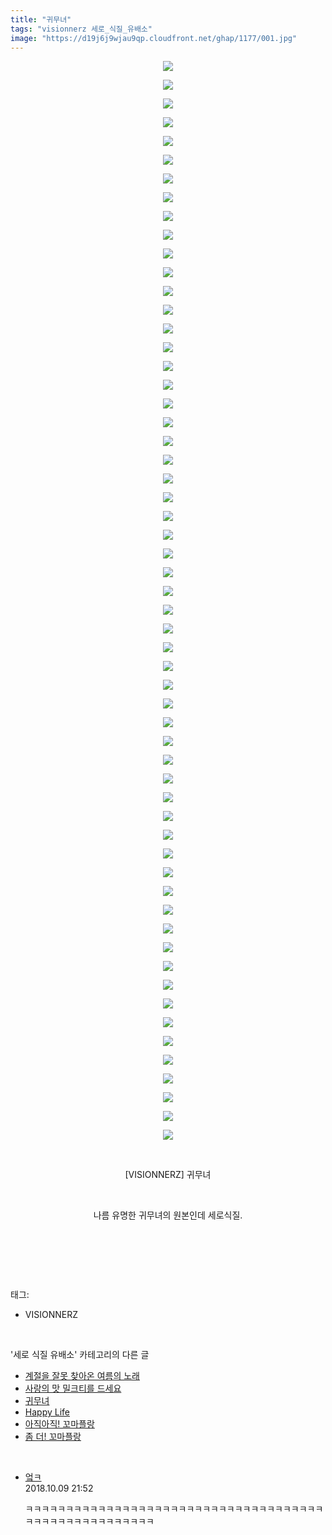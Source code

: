 ```yaml
---
title: "귀무녀"
tags: "visionnerz 세로_식질_유배소"
image: "https://d19j6j9wjau9qp.cloudfront.net/ghap/1177/001.jpg"
---
```

<div class="article">
<p style="text-align: center; clear: none; float: none;"><img src="{{ site.imgserver8 }}/ghap/1177/001.jpg"/></p>
<p style="text-align: center; clear: none; float: none;"><img src="{{ site.imgserver8 }}/ghap/1177/002.jpg"/></p>
<p style="text-align: center; clear: none; float: none;"><img src="{{ site.imgserver8 }}/ghap/1177/003.jpg"/></p>
<p style="text-align: center; clear: none; float: none;"><img src="{{ site.imgserver8 }}/ghap/1177/004.jpg"/></p>
<p style="text-align: center; clear: none; float: none;"><img src="{{ site.imgserver8 }}/ghap/1177/005.jpg"/></p>
<p style="text-align: center; clear: none; float: none;"><img src="{{ site.imgserver8 }}/ghap/1177/006.jpg"/></p>
<p style="text-align: center; clear: none; float: none;"><img src="{{ site.imgserver8 }}/ghap/1177/007.jpg"/></p>
<p style="text-align: center; clear: none; float: none;"><img src="{{ site.imgserver8 }}/ghap/1177/008.jpg"/></p>
<p style="text-align: center; clear: none; float: none;"><img src="{{ site.imgserver8 }}/ghap/1177/009.jpg"/></p>
<p style="text-align: center; clear: none; float: none;"><img src="{{ site.imgserver8 }}/ghap/1177/010.jpg"/></p>
<p style="text-align: center; clear: none; float: none;"><img src="{{ site.imgserver8 }}/ghap/1177/011.jpg"/></p>
<p style="text-align: center; clear: none; float: none;"><img src="{{ site.imgserver8 }}/ghap/1177/012.jpg"/></p>
<p style="text-align: center; clear: none; float: none;"><img src="{{ site.imgserver8 }}/ghap/1177/013.jpg"/></p>
<p style="text-align: center; clear: none; float: none;"><img src="{{ site.imgserver8 }}/ghap/1177/014.jpg"/></p>
<p style="text-align: center; clear: none; float: none;"><img src="{{ site.imgserver8 }}/ghap/1177/015.jpg"/></p>
<p style="text-align: center; clear: none; float: none;"><img src="{{ site.imgserver8 }}/ghap/1177/016.jpg"/></p>
<p style="text-align: center; clear: none; float: none;"><img src="{{ site.imgserver8 }}/ghap/1177/017.jpg"/></p>
<p style="text-align: center; clear: none; float: none;"><img src="{{ site.imgserver8 }}/ghap/1177/018.jpg"/></p>
<p style="text-align: center; clear: none; float: none;"><img src="{{ site.imgserver8 }}/ghap/1177/019.jpg"/></p>
<p style="text-align: center; clear: none; float: none;"><img src="{{ site.imgserver8 }}/ghap/1177/020.jpg"/></p>
<p style="text-align: center; clear: none; float: none;"><img src="{{ site.imgserver8 }}/ghap/1177/021.jpg"/></p>
<p style="text-align: center; clear: none; float: none;"><img src="{{ site.imgserver8 }}/ghap/1177/022.jpg"/></p>
<p style="text-align: center; clear: none; float: none;"><img src="{{ site.imgserver8 }}/ghap/1177/023.jpg"/></p>
<p style="text-align: center; clear: none; float: none;"><img src="{{ site.imgserver8 }}/ghap/1177/024.jpg"/></p>
<p style="text-align: center; clear: none; float: none;"><img src="{{ site.imgserver8 }}/ghap/1177/025.jpg"/></p>
<p style="text-align: center; clear: none; float: none;"><img src="{{ site.imgserver8 }}/ghap/1177/026.jpg"/></p>
<p style="text-align: center; clear: none; float: none;"><img src="{{ site.imgserver8 }}/ghap/1177/027.jpg"/></p>
<p style="text-align: center; clear: none; float: none;"><img src="{{ site.imgserver8 }}/ghap/1177/028.jpg"/></p>
<p style="text-align: center; clear: none; float: none;"><img src="{{ site.imgserver8 }}/ghap/1177/029.jpg"/></p>
<p style="text-align: center; clear: none; float: none;"><img src="{{ site.imgserver8 }}/ghap/1177/030.jpg"/></p>
<p style="text-align: center; clear: none; float: none;"><img src="{{ site.imgserver8 }}/ghap/1177/031.jpg"/></p>
<p style="text-align: center; clear: none; float: none;"><img src="{{ site.imgserver8 }}/ghap/1177/032.jpg"/></p>
<p style="text-align: center; clear: none; float: none;"><img src="{{ site.imgserver8 }}/ghap/1177/033.jpg"/></p>
<p style="text-align: center; clear: none; float: none;"><img src="{{ site.imgserver8 }}/ghap/1177/034.jpg"/></p>
<p style="text-align: center; clear: none; float: none;"><img src="{{ site.imgserver8 }}/ghap/1177/035.jpg"/></p>
<p style="text-align: center; clear: none; float: none;"><img src="{{ site.imgserver8 }}/ghap/1177/036.jpg"/></p>
<p style="text-align: center; clear: none; float: none;"><img src="{{ site.imgserver8 }}/ghap/1177/037.jpg"/></p>
<p style="text-align: center; clear: none; float: none;"><img src="{{ site.imgserver8 }}/ghap/1177/038.jpg"/></p>
<p style="text-align: center; clear: none; float: none;"><img src="{{ site.imgserver8 }}/ghap/1177/039.jpg"/></p>
<p style="text-align: center; clear: none; float: none;"><img src="{{ site.imgserver8 }}/ghap/1177/040.jpg"/></p>
<p style="text-align: center; clear: none; float: none;"><img src="{{ site.imgserver8 }}/ghap/1177/041.jpg"/></p>
<p style="text-align: center; clear: none; float: none;"><img src="{{ site.imgserver8 }}/ghap/1177/042.jpg"/></p>
<p style="text-align: center; clear: none; float: none;"><img src="{{ site.imgserver8 }}/ghap/1177/043.jpg"/></p>
<p style="text-align: center; clear: none; float: none;"><img src="{{ site.imgserver8 }}/ghap/1177/044.jpg"/></p>
<p style="text-align: center; clear: none; float: none;"><img src="{{ site.imgserver8 }}/ghap/1177/045.jpg"/></p>
<p style="text-align: center; clear: none; float: none;"><img src="{{ site.imgserver8 }}/ghap/1177/046.jpg"/></p>
<p style="text-align: center; clear: none; float: none;"><img src="{{ site.imgserver8 }}/ghap/1177/047.jpg"/></p>
<p style="text-align: center; clear: none; float: none;"><img src="{{ site.imgserver8 }}/ghap/1177/048.jpg"/></p>
<p style="text-align: center; clear: none; float: none;"><img src="{{ site.imgserver8 }}/ghap/1177/049.jpg"/></p>
<p style="text-align: center; clear: none; float: none;"><img src="{{ site.imgserver8 }}/ghap/1177/050.jpg"/></p>
<p style="text-align: center; clear: none; float: none;"><img src="{{ site.imgserver8 }}/ghap/1177/051.jpg"/></p>
<p style="text-align: center; clear: none; float: none;"><img src="{{ site.imgserver8 }}/ghap/1177/052.jpg"/></p>
<p style="text-align: center; clear: none; float: none;"><img src="{{ site.imgserver8 }}/ghap/1177/053.jpg"/></p>
<p style="text-align: center; clear: none; float: none;"><img src="{{ site.imgserver8 }}/ghap/1177/054.jpg"/></p>
<p style="text-align: center; clear: none; float: none;"><img src="{{ site.imgserver8 }}/ghap/1177/055.jpg"/></p>
<p style="text-align: center; clear: none; float: none;"><img src="{{ site.imgserver8 }}/ghap/1177/056.jpg"/></p>
<p style="text-align: center; clear: none; float: none;"><img src="{{ site.imgserver8 }}/ghap/1177/057.jpg"/></p>
<p style="text-align: center; clear: none; float: none;"><img src="{{ site.imgserver8 }}/ghap/1177/058.jpg"/></p>
<p style="text-align: center; clear: none; float: none;"><br/></p>
<p style="text-align: center; clear: none; float: none;">[VISIONNERZ] 귀무녀</p>
<p style="text-align: center; clear: none; float: none;"><br/></p>
<p style="text-align: center; clear: none; float: none;">나름 유명한 귀무녀의 원본인데 세로식질.</p>
<p style="text-align: center; clear: none; float: none;"><br/></p>
<p><br/></p>
</div><br/>
<div class="tagTrail">
<p>태그: </p>
<ul>
<li>VISIONNERZ</li>
</ul>
</div><br/>
<div class="another">
<p>'세로 식질 유배소' 카테고리의 다른 글</p>
<ul>
<li><a href="/ghap_1226">계절을 잘못 찾아온 여름의 노래</a></li>
<li><a href="/ghap_1184">사랑의 맛 밀크티를 드세요</a></li>
<li><a href="/ghap_1177">귀무녀</a></li>
<li><a href="/ghap_1153">Happy Life</a></li>
<li><a href="/ghap_1118">아직아직! 꼬마플랑</a></li>
<li><a href="/ghap_1005">좀 더! 꼬마플랑</a></li>
</ul>
</div><br/>
<div class="cb_module cb_fluid">
<div class="cb_wrt cb_profile">
<div class="comment">
<ul>
<li class="cb_thumb_off" id="comment15350226">
<div class="cb_comment_area">
<div class="cb_info_area">
<div class="cb_section">
<span class="cb_nick_name"> <a href="http://fasfsadfsad" onclick="return openLinkInNewWindow(this)">엌ㅋ</a></span>
</div>
<div class="cb_section">
<span class="cb_date">2018.10.09 21:52 </span>
</div>
</div>
<div class="cb_dsc_comment">
<p class="cb_dsc">
											ㅋㅋㅋㅋㅋㅋㅋㅋㅋㅋㅋㅋㅋㅋㅋㅋㅋㅋㅋㅋㅋㅋㅋㅋㅋㅋㅋㅋㅋㅋㅋㅋㅋㅋㅋㅋㅋㅋㅋㅋㅋㅋㅋㅋㅋㅋㅋㅋㅋㅋㅋㅋㅋ
										</p>
</div>
</div></li>
</ul>
</div>
</div><!-- commentList close -->
</div><br/>
